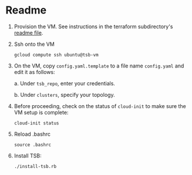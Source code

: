 # Readme

1. Provision the VM.  See instructions in the terraform subdirectory's [readme file](terraform/readme.md).

1. Ssh onto the VM

    ```shell
    gcloud compute ssh ubuntu@tsb-vm
    ```

1. On the VM, copy `config.yaml.template` to a file name `config.yaml` and edit it as follows:

    a. Under `tsb_repo`, enter your credentials.

    b. Under `clusters`, specify your topology.

1. Before proceeding, check on the status of `cloud-init` to make sure the VM setup is complete:

    ```shell
    cloud-init status
    ```

1. Reload .bashrc

    ```shell
    source .bashrc
    ```

1. Install TSB:

    ```shell
    ./install-tsb.rb
    ```
